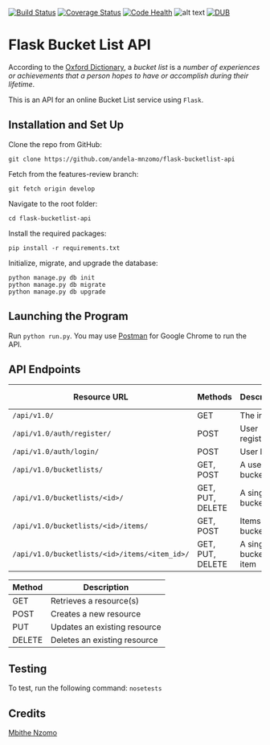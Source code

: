 [![Build Status](https://travis-ci.org/andela-mnzomo/flask-bucketlist-api.svg?branch=develop)](https://travis-ci.org/andela-mnzomo/flask-bucketlist-api)
[![Coverage Status](https://coveralls.io/repos/github/andela-mnzomo/flask-bucketlist-api/badge.svg?branch=develop)](https://coveralls.io/github/andela-mnzomo/flask-bucketlist-api?branch=develop)
[![Code Health](https://landscape.io/github/andela-mnzomo/flask-bucketlist-api/develop/landscape.svg?style=flat)](https://landscape.io/github/andela-mnzomo/flask-bucketlist-api/develop)
![alt text](https://img.shields.io/badge/python-2.7-blue.svg)
[![DUB](https://img.shields.io/dub/l/vibe-d.svg)]()

# Flask Bucket List API
According to the [Oxford Dictionary](http://www.oxforddictionaries.com/definition/english/bucket-list),
a *bucket list* is a *number of experiences or achievements that a person hopes
to have or accomplish during their lifetime*.

This is an API for an online Bucket List service using `Flask`.

## Installation and Set Up
Clone the repo from GitHub:
```
git clone https://github.com/andela-mnzomo/flask-bucketlist-api
```

Fetch from the features-review branch:
```
git fetch origin develop
```

Navigate to the root folder:
```
cd flask-bucketlist-api
```

Install the required packages:
```
pip install -r requirements.txt
```

Initialize, migrate, and upgrade the database:
```
python manage.py db init
python manage.py db migrate
python manage.py db upgrade
```

## Launching the Program
Run ```python run.py```. You may use [Postman](https://chrome.google.com/webstore/detail/postman/fhbjgbiflinjbdggehcddcbncdddomop?hl=en) for Google Chrome to run the API.

## API Endpoints

| Resource URL | Methods | Description | Requires Token |
| -------- | ------------- | --------- |--------------- |
| `/api/v1.0/` | GET  | The index | FALSE |
| `/api/v1.0/auth/register/` | POST  | User registration | FALSE |
|  `/api/v1.0/auth/login/` | POST | User login | FALSE |
| `/api/v1.0/bucketlists/` | GET, POST | A user's bucket lists | TRUE |
| `/api/v1.0/bucketlists/<id>/` | GET, PUT, DELETE | A single bucket list | TRUE |
| `/api/v1.0/bucketlists/<id>/items/` | GET, POST | Items in a bucket list | TRUE |
| `/api/v1.0/bucketlists/<id>/items/<item_id>/` | GET, PUT, DELETE| A single bucket list item | TRUE |

| Method | Description |
|------- | ----------- |
| GET | Retrieves a resource(s) |
| POST | Creates a new resource |
| PUT | Updates an existing resource |
| DELETE | Deletes an existing resource |

## Testing
To test, run the following command: ```nosetests```

## Credits

[Mbithe Nzomo](https://github.com/andela-mnzomo)
